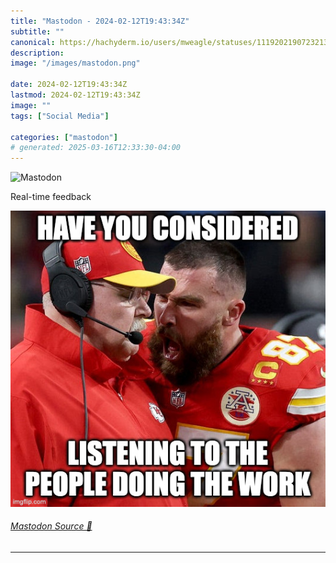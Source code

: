 ```yaml
---
title: "Mastodon - 2024-02-12T19:43:34Z"
subtitle: ""
canonical: https://hachyderm.io/users/mweagle/statuses/111920219072321323
description:
image: "/images/mastodon.png"

date: 2024-02-12T19:43:34Z
lastmod: 2024-02-12T19:43:34Z
image: ""
tags: ["Social Media"]

categories: ["mastodon"]
# generated: 2025-03-16T12:33:30-04:00
---
```

![Mastodon](/images/mastodon.png)

<p>Real-time feedback</p>

![A photo of Travis Kelce shouting at his coach Andy Reid with a caption that says “Have you considered listening to the people doing the work”](4ea3d2f750633c73.png)

###### [Mastodon Source 🐘](https://hachyderm.io/@mweagle/111920219072321323)

___
